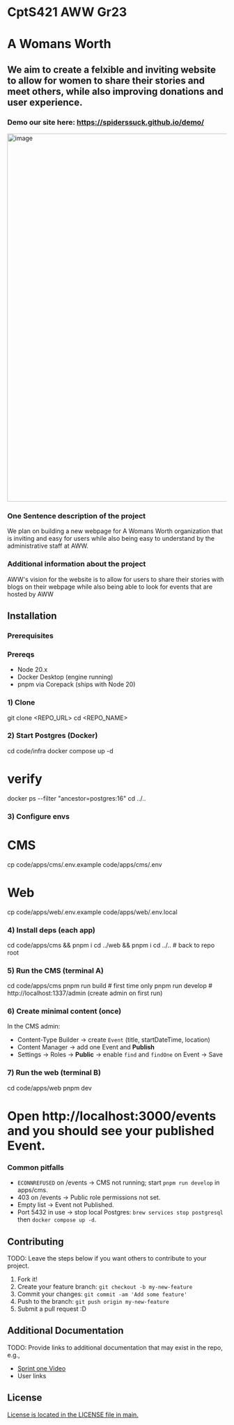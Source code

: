 # CptS421 AWW Gr23

# A Womans Worth

## We aim to create a felxible and inviting website to allow for women to share their stories and meet others, while also improving donations and user experience.

### Demo our site here: https://spiderssuck.github.io/demo/
<img width="1705" height="845" alt="image" src="https://github.com/user-attachments/assets/1cd067f5-b825-41c3-bd20-15afdcbec756" />


### One Sentence description of the project

We plan on building a new webpage for A Womans Worth organization that is inviting and easy for users while also being easy to understand by the administrative staff at AWW.

### Additional information about the project

AWW's vision for the website is to allow for users to share their stories with blogs on their webpage while also being able to look for events that are hosted by AWW

## Installation

### Prerequisites

### Prereqs
- Node 20.x
- Docker Desktop (engine running)
- pnpm via Corepack (ships with Node 20)

### 1) Clone
git clone <REPO_URL>
cd <REPO_NAME>

### 2) Start Postgres (Docker)
cd code/infra
docker compose up -d
# verify
docker ps --filter "ancestor=postgres:16"
cd ../..

### 3) Configure envs
# CMS
cp code/apps/cms/.env.example code/apps/cms/.env
# Web
cp code/apps/web/.env.example code/apps/web/.env.local

### 4) Install deps (each app)
cd code/apps/cms && pnpm i
cd ../web && pnpm i
cd ../..   # back to repo root

### 5) Run the CMS (terminal A)
cd code/apps/cms
pnpm run build   # first time only
pnpm run develop # http://localhost:1337/admin (create admin on first run)

### 6) Create minimal content (once)
In the CMS admin:
- Content-Type Builder → create `Event` (title, startDateTime, location)
- Content Manager → add one Event and **Publish**
- Settings → Roles → **Public** → enable `find` and `findOne` on Event → Save

### 7) Run the web (terminal B)
cd code/apps/web
pnpm dev
# Open http://localhost:3000/events and you should see your published Event.

### Common pitfalls
- `ECONNREFUSED` on /events → CMS not running; start `pnpm run develop` in apps/cms.
- 403 on /events → Public role permissions not set.
- Empty list → Event not Published.
- Port 5432 in use → stop local Postgres: `brew services stop postgresql` then `docker compose up -d`.


## Contributing

TODO: Leave the steps below if you want others to contribute to your project.

1. Fork it!
2. Create your feature branch: `git checkout -b my-new-feature`
3. Commit your changes: `git commit -am 'Add some feature'`
4. Push to the branch: `git push origin my-new-feature`
5. Submit a pull request :D

## Additional Documentation

TODO: Provide links to additional documentation that may exist in the repo, e.g.,
  * [Sprint one Video](https://youtu.be/S8LtQ6oNvmo)
  * User links

## License
[License is located in the LICENSE file in main.](https://github.com/Kronera/CptS421AWWGr23/blob/4532b9d524ae301612e79c540446a4b5bb4fee3d/LICENSE)
